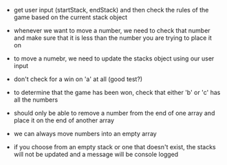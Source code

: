 - get user input (startStack, endStack) and then check the rules of the game based on the current stack object

- whenever we want to move a number, we need to check that number and make sure that it is less than the number you are trying to place it on

- to move a numebr, we need to update the stacks object using our user input

- don't check for a win on 'a' at all (good test?)

- to determine that the game has been won, check that either 'b' or 'c' has all the numbers

- should only be able to remove a number from the end of one array and place it on the end of another array

- we can always move numbers into an empty array

- if you choose from an empty stack or one that doesn't exist, the stacks will not be updated and a message will be console logged